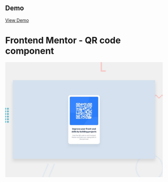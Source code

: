 ## Demo
[View Demo](https://lambent-custard-207d77.netlify.app/)

# Frontend Mentor - QR code component

![Design preview for the QR code component coding challenge](./design/desktop-preview.jpg)
